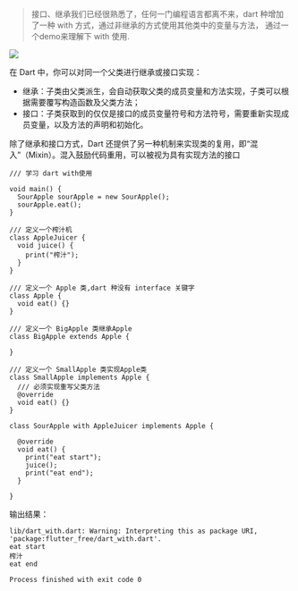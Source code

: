 > 接口、继承我们已经很熟悉了，任何一门编程语言都离不来，dart 种增加了一种 with 方式，通过非继承的方式使用其他类中的变量与方法， 通过一个demo来理解下 with 使用.

![](https://upload-images.jianshu.io/upload_images/877678-e2e39e70b85302ea.png?imageMogr2/auto-orient/strip%7CimageView2/2/w/440)


在 Dart 中，你可以对同一个父类进行继承或接口实现：

* 继承：子类由父类派生，会自动获取父类的成员变量和方法实现，子类可以根据需要覆写构造函数及父类方法；
* 接口：子类获取到的仅仅是接口的成员变量符号和方法符号，需要重新实现成员变量，以及方法的声明和初始化。

除了继承和接口方式，Dart 还提供了另一种机制来实现类的复用，即“混入”（Mixin）。混入鼓励代码重用，可以被视为具有实现方法的接口

```
/// 学习 dart with使用

void main() {
  SourApple sourApple = new SourApple();
  sourApple.eat();
}

/// 定义一个榨汁机
class AppleJuicer {
  void juice() {
    print("榨汁");
  }
}

/// 定义一个 Apple 类,dart 种没有 interface 关键字
class Apple {
  void eat() {}
}

/// 定义一个 BigApple 类继承Apple
class BigApple extends Apple {

}

/// 定义一个 SmallApple 类实现Apple类
class SmallApple implements Apple {
  /// 必须实现重写父类方法
  @override
  void eat() {}
}

class SourApple with AppleJuicer implements Apple {

  @override
  void eat() {
    print("eat start");
    juice();
    print("eat end");
  }

}

```

输出结果：
```
lib/dart_with.dart: Warning: Interpreting this as package URI, 'package:flutter_free/dart_with.dart'.
eat start
榨汁
eat end

Process finished with exit code 0

```
